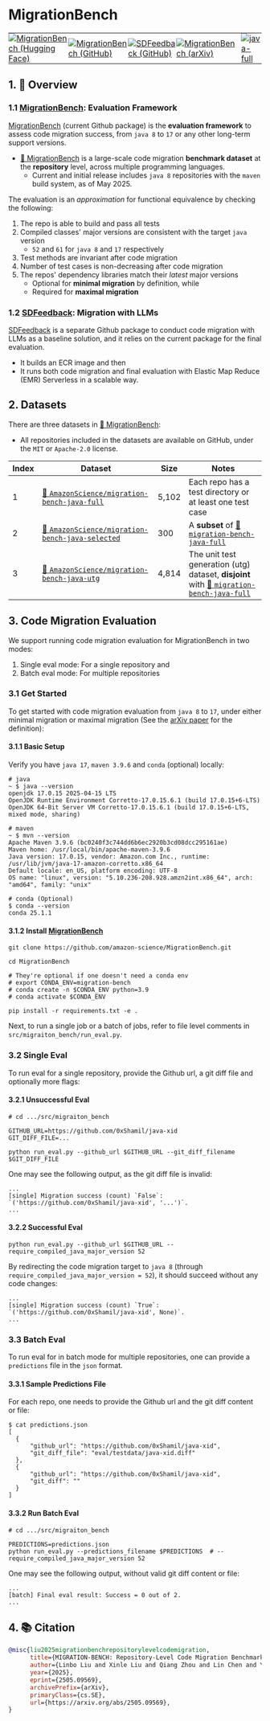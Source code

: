 # MigrationBench
<table>
  <tr>
    <td style="padding: 0;">
      <a href="https://huggingface.co/collections/AmazonScience/migrationbench-68125452fc21a4564b92b6c3">
        <img src="https://img.shields.io/badge/-🤗 MigrationBench-4d5eff?style=flatten&labelColor" alt="MigrationBench (Hugging Face)">
      </a>
    </td>
    <td style="padding: 0;">
      <a href="https://github.com/amazon-science/MigrationBench">
        <img src="https://img.shields.io/badge/MigrationBench-000000?style=flatten&logo=github" alt="MigrationBench (GitHub)">
      </a>
    </td>
    <td style="padding: 0;">
      <a href="https://github.com/amazon-science/SDFeedback">
        <img src="https://img.shields.io/badge/SDFeedback-000000?style=flatten&logo=github&logoColor=white" alt="SDFeedback (GitHub)">
      </a>
    </td>
    <td style="padding: 0;">
      <a href="https://arxiv.org/abs/2505.09569">
        <img src="https://img.shields.io/badge/arXiv-2505.09569-b31b1b.svg?style=flatten" alt="MigrationBench (arXiv)">
      </a>
    </td>
    <td style="padding: 0; padding-left: 10px; vertical-align: middle;">
      <a href="https://huggingface.co/datasets/AmazonScience/migration-bench-java-full">
        <img src="https://img.shields.io/badge/-🤗 java--full-8a98ff?style=flat&labelColor" alt="java-full">
      </a>
    </td>
    <td style="padding: 0; vertical-align: middle;">
      <a href="https://huggingface.co/datasets/AmazonScience/migration-bench-java-selected">
        <img src="https://img.shields.io/badge/-🤗 java--selected-8a98ff?style=flat&labelColor" alt="java-selected">
      </a>
    </td>
    <td style="padding: 0; vertical-align: middle;">
      <a href="https://huggingface.co/datasets/AmazonScience/migration-bench-java-utg">
        <img src="https://img.shields.io/badge/-🤗 java--utg-8a98ff?style=flat&labelColor" alt="java-utg">
      </a>
    </td>
  </tr>
</table>


## 1. 📖 Overview

### 1.1 [MigrationBench](https://github.com/amazon-science/MigrationBench): Evaluation Framework

[MigrationBench](https://github.com/amazon-science/MigrationBench)
(current Github package)
is the **evaluation framework** to assess code migration success,
from `java 8` to `17` or any other long-term support versions.

- [🤗 MigrationBench](https://huggingface.co/collections/AmazonScience/migrationbench-68125452fc21a4564b92b6c3)
is a large-scale code migration **benchmark dataset** at the **repository** level,
across multiple programming languages.
    * Current and initial release includes `java 8` repositories with the `maven` build system, as of May 2025.

The evaluation is an *approximation* for functional equivalence by checking the following:
1. The repo is able to build and pass all tests
1. Compiled classes' major versions are consistent with the target `java` version
   - `52` and `61` for `java 8` and `17` respectively
1. Test methods are invariant after code migration
1. Number of test cases is non-decreasing after code migration
1. The repos' dependency libraries match their *latest* major versions
   - Optional for **minimal migration** by definition, while
   - Required for **maximal migration**


### 1.2 [SDFeedback](https://github.com/amazon-science/SDFeedback): Migration with LLMs

[SDFeedback](https://github.com/amazon-science/SDFeedback)
is a separate Github package to conduct code migration with LLMs as a baseline solution,
and it relies on the current package for the final evaluation.
- It builds an ECR image and then
- It runs both code migration and final evaluation with Elastic Map Reduce (EMR) Serverless in a scalable way.


## 2. Datasets

There are three datasets in [🤗 MigrationBench](https://huggingface.co/collections/AmazonScience/migrationbench-68125452fc21a4564b92b6c3):
- All repositories included in the datasets are available on GitHub, under the `MIT` or `Apache-2.0` license.

| Index | Dataset                                       | Size  | Notes                                                                                               |
|-------|-----------------------------------------------|-------|-----------------------------------------------------------------------------------------------------|
| 1     | [🤗 `AmazonScience/migration-bench-java-full`](https://huggingface.co/datasets/AmazonScience/migration-bench-java-full)         | 5,102 | Each repo has a test directory or at least one test case                              |
| 2     | [🤗 `AmazonScience/migration-bench-java-selected`](https://huggingface.co/datasets/AmazonScience/migration-bench-java-selected) |   300 | A **subset** of [🤗 `migration-bench-java-full`](https://huggingface.co/datasets/AmazonScience/migration-bench-java-full)                                          |
| 3     | [🤗 `AmazonScience/migration-bench-java-utg`](https://huggingface.co/datasets/AmazonScience/migration-bench-java-utg)           | 4,814 | The unit test generation (utg) dataset, **disjoint** with [🤗 `migration-bench-java-full`](https://huggingface.co/datasets/AmazonScience/migration-bench-java-full)|


## 3. Code Migration Evaluation

We support running code migration evaluation for MigrationBench in two modes:
1. Single eval mode: For a single repository and
2. Batch eval mode: For multiple repositories


### 3.1 Get Started

To get started with code migration evaluation from `java 8` to `17`,
under either minimal migration or maximal migration
(See the [arXiv paper](https://arxiv.org/abs/2505.09569) for the definition):

#### 3.1.1 Basic Setup

Verify you have `java 17`, `maven 3.9.6` and `conda` (optional) locally:

```
# java
~ $ java --version
openjdk 17.0.15 2025-04-15 LTS
OpenJDK Runtime Environment Corretto-17.0.15.6.1 (build 17.0.15+6-LTS)
OpenJDK 64-Bit Server VM Corretto-17.0.15.6.1 (build 17.0.15+6-LTS, mixed mode, sharing)
```

```
# maven
~ $ mvn --version
Apache Maven 3.9.6 (bc0240f3c744dd6b6ec2920b3cd08dcc295161ae)
Maven home: /usr/local/bin/apache-maven-3.9.6
Java version: 17.0.15, vendor: Amazon.com Inc., runtime: /usr/lib/jvm/java-17-amazon-corretto.x86_64
Default locale: en_US, platform encoding: UTF-8
OS name: "linux", version: "5.10.236-208.928.amzn2int.x86_64", arch: "amd64", family: "unix"
```

```
# conda (Optional)
$ conda --version
conda 25.1.1
```

#### 3.1.2 Install [MigrationBench](https://github.com/amazon-science/MigrationBench)

```
git clone https://github.com/amazon-science/MigrationBench.git

cd MigrationBench

# They're optional if one doesn't need a conda env
# export CONDA_ENV=migration-bench
# conda create -n $CONDA_ENV python=3.9
# conda activate $CONDA_ENV

pip install -r requirements.txt -e .
```

Next,
to run a single job or a batch of jobs,
refer to file level comments in `src/migraiton_bench/run_eval.py`.


### 3.2 Single Eval

To run eval for a single repository,
provide the Github url,
a git diff file and optionally more flags:


#### 3.2.1 Unsuccessful Eval
```
# cd .../src/migraiton_bench

GITHUB_URL=https://github.com/0xShamil/java-xid
GIT_DIFF_FILE=...

python run_eval.py --github_url $GITHUB_URL --git_diff_filename $GIT_DIFF_FILE
```

One may see the following output,
as the git diff file is invalid:

```
...
[single] Migration success (count) `False`: `('https://github.com/0xShamil/java-xid', '...')`.
...
```

#### 3.2.2 Successful Eval

```
python run_eval.py --github_url $GITHUB_URL --require_compiled_java_major_version 52
```

By redirecting the code migration target to `java 8`
(through `require_compiled_java_major_version = 52`),
it should succeed without any code changes:

```
...
[single] Migration success (count) `True`: `('https://github.com/0xShamil/java-xid', None)`.
...
```


### 3.3 Batch Eval

To run eval for in batch mode for multiple repositories,
one can provide a `predictions` file in the `json` format.


#### 3.3.1 Sample Predictions File

For each repo,
one needs to provide the Github url and the git diff content or file:


```
$ cat predictions.json
[
  {
      "github_url": "https://github.com/0xShamil/java-xid",
      "git_diff_file": "eval/testdata/java-xid.diff"
  },
  {
      "github_url": "https://github.com/0xShamil/java-xid",
      "git_diff": ""
  }
]
```

#### 3.3.2 Run Batch Eval
```
# cd .../src/migraiton_bench

PREDICTIONS=predictions.json
python run_eval.py --predictions_filename $PREDICTIONS  # --require_compiled_java_major_version 52
```

One may see the following output,
without valid git diff content or file:

```
...
[batch] Final eval result: Success = 0 out of 2.
...
```


## 4. 📚 Citation

```bibtex
@misc{liu2025migrationbenchrepositorylevelcodemigration,
      title={MIGRATION-BENCH: Repository-Level Code Migration Benchmark from Java 8},
      author={Linbo Liu and Xinle Liu and Qiang Zhou and Lin Chen and Yihan Liu and Hoan Nguyen and Behrooz Omidvar-Tehrani and Xi Shen and Jun Huan and Omer Tripp and Anoop Deoras},
      year={2025},
      eprint={2505.09569},
      archivePrefix={arXiv},
      primaryClass={cs.SE},
      url={https://arxiv.org/abs/2505.09569},
}
```
